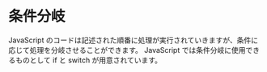 # 条件分岐
JavaScript のコードは記述された順番に処理が実行されていきますが、条件に応じて処理を分岐させることができます。 JavaScript では条件分岐に使用できるものとして if と switch が用意されています。